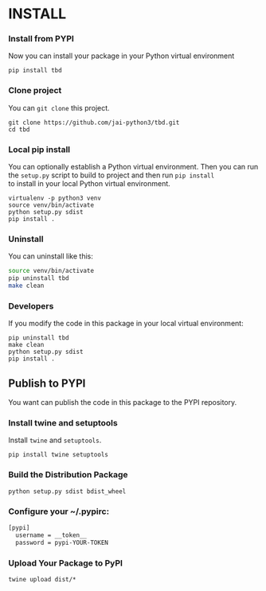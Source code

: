 # INSTALL

### Install from PYPI

Now you can install your package in your Python virtual environment

```shell
pip install tbd
```

### Clone project

You can `git clone` this project.

```shell
git clone https://github.com/jai-python3/tbd.git
cd tbd
```

### Local pip install

You can optionally establish a Python virtual environment.
Then you can run the `setup.py` script to build to project and then run `pip install`<br>
to install in your local Python virtual environment.

```shell
virtualenv -p python3 venv
source venv/bin/activate
python setup.py sdist
pip install .
```

### Uninstall

You can uninstall like this:

```bash
source venv/bin/activate
pip uninstall tbd
make clean
```

### Developers

If you modify the code in this package in your local virtual environment:

```shell
pip uninstall tbd
make clean
python setup.py sdist
pip install .
```

## Publish to PYPI

You want can publish the code in this package to the PYPI repository.

### Install twine and setuptools

Install `twine` and `setuptools`.

```shell
pip install twine setuptools
```

### Build the Distribution Package

```shell
python setup.py sdist bdist_wheel
```

### Configure your ~/.pypirc:

```bash
[pypi]
  username = __token__
  password = pypi-YOUR-TOKEN
```

### Upload Your Package to PyPI

```shell
twine upload dist/*
```
